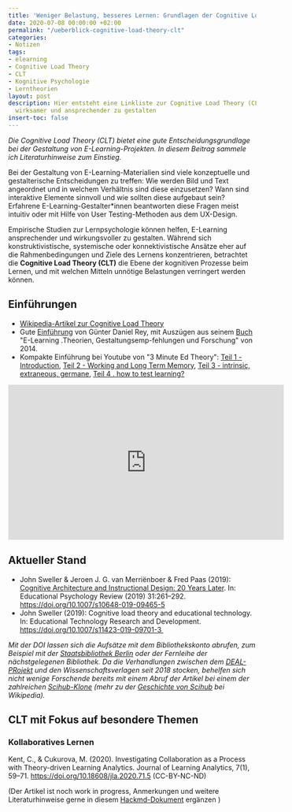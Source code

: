 ```yaml
---
title: 'Weniger Belastung, besseres Lernen: Grundlagen der Cognitive Load Theory (CLT)'
date: 2020-07-08 00:00:00 +02:00
permalink: "/ueberblick-cognitive-load-theory-clt"
categories:
- Notizen
tags:
- elearning
- Cognitive Load Theory
- CLT
- Kognitive Psychologie
- Lerntheorien
layout: post
description: Hier entsteht eine Linkliste zur Cognitive Load Theory (CLT), um E-Learning-Angebote
  wirksamer und ansprechender zu gestalten
insert-toc: false
---
```


*Die Cognitive Load Theory (CLT) bietet eine gute Entscheidungsgrundlage bei der Gestaltung von E-Learning-Projekten. In diesem Beitrag sammele ich Literaturhinweise zum Einstieg.*

Bei der Gestaltung von E-Learning-Materialien sind viele konzeptuelle und gestalterische Entscheidungen zu treffen: Wie werden Bild und Text angeordnet und in welchem Verhältnis sind diese einzusetzen? Wann sind interaktive Elemente sinnvoll und wie sollten diese aufgebaut sein? Erfahrene E-Learning-Gestalter\*innen beantworten diese Fragen meist intuitiv oder mit Hilfe von User Testing-Methoden aus dem UX-Design. 

Empirische Studien zur Lernpsychologie können helfen, E-Learning ansprechender und wirkungsvoller zu gestalten. Während sich konstruktivistische, systemische oder konnektivistische Ansätze eher auf die Rahmenbedingungen und Ziele des Lernens konzentrieren, betrachtet die __Cognitive Load Theory (CLT)__ die Ebene der kognitiven Prozesse beim Lernen, und mit welchen Mitteln unnötige Belastungen verringert werden können.



## Einführungen
- [Wikipedia-Artikel zur Cognitive Load Theory](https://en.wikipedia.org/wiki/Cognitive_load)
- Gute [Einführung](http://www.elearning-psychologie.de/clt.html) von Günter Daniel Rey, mit Auszügen aus seinem [Buch](https://www.hogrefe.de/shop/e-learning.html) "E-Learning .Theorien, Gestaltungsemp-fehlungen und Forschung" von 2014.
- Kompakte Einführung bei Youtube von "3 Minute Ed Theory": [Teil 1 - Introduction](https://www.youtube.com/watch?v=KbzmM30NXNQ), [Teil 2 - Working and Long Term Memory](https://www.youtube.com/watch?v=ZcoGqi8aiuk), [Teil 3 - intrinsic, extraneous, germane](https://www.youtube.com/watch?v=IkH0EGYqWO0&t=6s), [Teil 4 . how to test learning?](https://www.youtube.com/watch?v=SWOvuR8sR0Q)

<iframe width="560" height="315" src="https://www.youtube.com/embed/IkH0EGYqWO0" frameborder="0" allow="accelerometer; autoplay; encrypted-media; gyroscope; picture-in-picture" allowfullscreen></iframe>

## Aktueller Stand
- John Sweller & Jeroen J. G. van Merriënboer & Fred Paas (2019): [Cognitive Architecture and Instructional Design: 20 Years Later](https://link.springer.com/content/pdf/10.1007/s10648-019-09465-5.pdf). In: Educational Psychology Review (2019) 31:261–292. https://doi.org/10.1007/s10648-019-09465-5
- John Sweller (2019): Cognitive load theory and educational technology. In: Educational Technology Research and Development. https://doi.org/10.1007/s11423-019-09701-3 

*Mit der DOI lassen sich die Aufsätze mit dem Bibliothekskonto abrufen, zum Beispiel mit der [Staatsbibliothek Berlin](http://stabikat.staatsbibliothek-berlin.de/) oder der Fernleihe der nächstgelegenen Bibliothek. Da die Verhandlungen zwischen dem [DEAL-PRojekt](https://de.wikipedia.org/wiki/DEAL_(Projekt)) und den Wissenschaftsverlagen seit 2018 stocken, behelfen sich nicht wenige Forschende bereits mit einem Abruf der Artikel bei einem der zahlreichen [Scihub-Klone](http://vertsluisants.fr/index.php?article4/where-scihub-libgen-server-down) (mehr zu der [Geschichte von Scihub](https://de.wikipedia.org/wiki/Sci-Hub#Geschichte_und_Verbreitung) bei Wikipedia).*

## CLT mit Fokus auf besondere Themen
### Kollaboratives Lernen
Kent, C., & Cukurova, M. (2020). Investigating Collaboration as a Process with Theory-driven Learning Analytics. Journal of Learning Analytics, 7(1), 59–71. https://doi.org/10.18608/jla.2020.71.5 (CC-BY-NC-ND)

(Der Artikel ist noch work in progress, Anmerkungen und weitere Literaturhinweise gerne in diesem [Hackmd-Dokument](https://hackmd.io/mYLlpKecQSKwX1jmAR2V2A?both) ergänzen )




